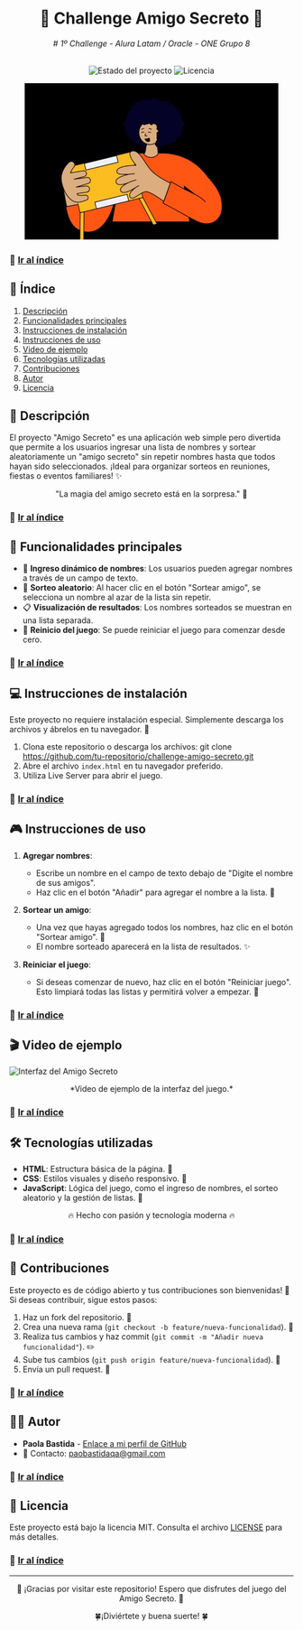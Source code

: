 <h1 align="center"> 🎁 Challenge Amigo Secreto 🎉 </h1>
<div align="center">
   <em> # 1º Challenge - Alura Latam / Oracle - ONE Grupo 8</em>
</div>
<br>
<p align="center">
  <img src="https://img.shields.io/badge/Estado-En%20desarrollo-blueviolet" alt="Estado del proyecto">
  <img src="https://img.shields.io/badge/Licencia-MIT-green" alt="Licencia">
</p>

<div align="center">
  <img src="assets/amigoSecreto.jpg" alt="Carátula del Amigo Secreto">
</div>

### 📑 [Ir al índice](#índice)

## 📑 Índice

1. [Descripción](#-descripción)
2. [Funcionalidades principales](#-funcionalidades-principales)
3. [Instrucciones de instalación](#-instrucciones-de-instalación)
4. [Instrucciones de uso](#-instrucciones-de-uso)
5. [Video de ejemplo](#-video-de-ejemplo)
6. [Tecnologías utilizadas](#️-tecnologías-utilizadas)
7. [Contribuciones](#-contribuciones)
8. [Autor](#-autor)
9. [Licencia](#-licencia)

## 📖 Descripción
El proyecto "Amigo Secreto" es una aplicación web simple pero divertida que permite a los usuarios ingresar una lista de nombres y sortear aleatoriamente un "amigo secreto" sin repetir nombres hasta que todos hayan sido seleccionados. ¡Ideal para organizar sorteos en reuniones, fiestas o eventos familiares! ✨

<p align="center">"La magia del amigo secreto está en la sorpresa." 🎲 </p>

### 📑 [Ir al índice](#indice)

## 🌟 Funcionalidades principales

- 📝 **Ingreso dinámico de nombres**: Los usuarios pueden agregar nombres a través de un campo de texto.
- 🎲 **Sorteo aleatorio**: Al hacer clic en el botón "Sortear amigo", se selecciona un nombre al azar de la lista sin repetir.
- 📋 **Visualización de resultados**: Los nombres sorteados se muestran en una lista separada.
- 🔄 **Reinicio del juego**: Se puede reiniciar el juego para comenzar desde cero.

### 📑 [Ir al índice](#indice)

## 💻 Instrucciones de instalación

Este proyecto no requiere instalación especial. Simplemente descarga los archivos y ábrelos en tu navegador. 🚀

1. Clona este repositorio o descarga los archivos: git clone https://github.com/tu-repositorio/challenge-amigo-secreto.git
2. Abre el archivo `index.html` en tu navegador preferido.
3. Utiliza Live Server para abrir el juego.

### 📑 [Ir al índice](#indice)

## 🎮 Instrucciones de uso

1. **Agregar nombres**:
   - Escribe un nombre en el campo de texto debajo de "Digite el nombre de sus amigos".
   - Haz clic en el botón "Añadir" para agregar el nombre a la lista. 👤

2. **Sortear un amigo**:
   - Una vez que hayas agregado todos los nombres, haz clic en el botón "Sortear amigo". 🎲
   - El nombre sorteado aparecerá en la lista de resultados. ✨

3. **Reiniciar el juego**:
   - Si deseas comenzar de nuevo, haz clic en el botón "Reiniciar juego". Esto limpiará todas las listas y permitirá volver a empezar. 🔁

### 📑 [Ir al índice](#indice)

## 🎬 Video de ejemplo

![Interfaz del Amigo Secreto](assets/AnimaciónAmigoSecreto.gif)

<p align="center">*Video de ejemplo de la interfaz del juego.*</p>

### 📑 [Ir al índice](#indice)

## 🛠️ Tecnologías utilizadas

- **HTML**: Estructura básica de la página. 📑
- **CSS**: Estilos visuales y diseño responsivo. 🎨
- **JavaScript**: Lógica del juego, como el ingreso de nombres, el sorteo aleatorio y la gestión de listas. 🧠

<p align="center">🔥 Hecho con pasión y tecnología moderna 🔥</p>

### 📑 [Ir al índice](#indice)

## 🤝 Contribuciones

Este proyecto es de código abierto y tus contribuciones son bienvenidas! 🌱 Si deseas contribuir, sigue estos pasos:

1. Haz un fork del repositorio. 🍴
2. Crea una nueva rama (`git checkout -b feature/nueva-funcionalidad`). 🌿
3. Realiza tus cambios y haz commit (`git commit -m "Añadir nueva funcionalidad"`). ✏️
4. Sube tus cambios (`git push origin feature/nueva-funcionalidad`). 🚀
5. Envía un pull request. 💌

### 📑 [Ir al índice](#indice)

## 👩‍💻 Autor

- **Paola Bastida** - [Enlace a mi perfil de GitHub](https://github.com/PaoBasQA)
- 📧 Contacto: paobastidaqa@gmail.com

### 📑 [Ir al índice](#indice)

## 📜 Licencia

Este proyecto está bajo la licencia MIT. Consulta el archivo [LICENSE](LICENSE) para más detalles.

### 📑 [Ir al índice](#indice)

<hr>
<p align="center">
🌟 ¡Gracias por visitar este repositorio! Espero que disfrutes del juego del Amigo Secreto. 🌟</p>
<p align="center">
🍀¡Diviértete y buena suerte! 🍀</p>